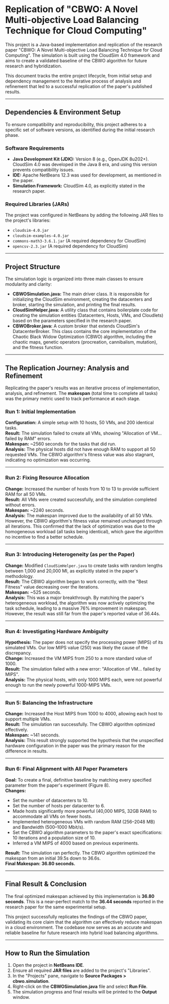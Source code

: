 # Replication of "CBWO: A Novel Multi-objective Load Balancing Technique for Cloud Computing"

This project is a Java-based implementation and replication of the research paper "CBWO: A Novel Multi-objective Load Balancing Technique for Cloud Computing". The simulation is built using the CloudSim 4.0 framework and aims to create a validated baseline of the CBWO algorithm for future research and hybridization.   

This document tracks the entire project lifecycle, from initial setup and dependency management to the iterative process of analysis and refinement that led to a successful replication of the paper's published results.

---

## Dependencies & Environment Setup

To ensure compatibility and reproducibility, this project adheres to a specific set of software versions, as identified during the initial research phase.

### Software Requirements

- **Java Development Kit (JDK):** Version 8 (e.g., OpenJDK 8u202+). CloudSim 4.0 was developed in the Java 8 era, and using this version prevents compatibility issues.
- **IDE:** Apache NetBeans 12.3 was used for development, as mentioned in the paper.   
- **Simulation Framework:** CloudSim 4.0, as explicitly stated in the research paper.   

### Required Libraries (JARs)

The project was configured in NetBeans by adding the following JAR files to the project's libraries:

- `cloudsim-4.0.jar`
- `cloudsim-examples-4.0.jar`
- `commons-math3-3.6.1.jar` (A required dependency for CloudSim)
- `opencsv-2.3.jar` (A required dependency for CloudSim)

---

## Project Structure

The simulation logic is organized into three main classes to ensure modularity and clarity:

- **CBWOSimulation.java:** The main driver class. It is responsible for initializing the CloudSim environment, creating the datacenters and broker, starting the simulation, and printing the final results.
- **CloudSimHelper.java:** A utility class that contains boilerplate code for creating the simulation entities (Datacenters, Hosts, VMs, and Cloudlets) based on the parameters specified in the research paper.
- **CBWOBroker.java:** A custom broker that extends CloudSim's DatacenterBroker. This class contains the core implementation of the Chaotic Black Widow Optimization (CBWO) algorithm, including the chaotic maps, genetic operators (procreation, cannibalism, mutation), and the fitness function.

---

## The Replication Journey: Analysis and Refinement

Replicating the paper's results was an iterative process of implementation, analysis, and refinement. The **makespan** (total time to complete all tasks) was the primary metric used to track performance at each stage.

### Run 1: Initial Implementation
**Configuration:** A simple setup with 10 hosts, 50 VMs, and 200 identical tasks.  
**Result:** The simulation failed to create all VMs, showing "Allocation of VM... failed by RAM" errors.  
**Makespan:** ~2560 seconds for the tasks that did run.  
**Analysis:** The physical hosts did not have enough RAM to support all 50 requested VMs. The CBWO algorithm's fitness value was also stagnant, indicating no optimization was occurring.

---

### Run 2: Fixing Resource Allocation
**Change:** Increased the number of hosts from 10 to 13 to provide sufficient RAM for all 50 VMs.  
**Result:** All VMs were created successfully, and the simulation completed without errors.  
**Makespan:** ~2240 seconds.  
**Analysis:** The makespan improved due to the availability of all 50 VMs. However, the CBWO algorithm's fitness value remained unchanged through all iterations. This confirmed that the lack of optimization was due to the homogeneous workload (all tasks being identical), which gave the algorithm no incentive to find a better schedule.

---

### Run 3: Introducing Heterogeneity (as per the Paper)
**Change:** Modified `CloudSimHelper.java` to create tasks with random lengths between 1,000 and 20,000 MI, as explicitly stated in the paper's methodology.   
**Result:** The CBWO algorithm began to work correctly, with the "Best Fitness" value decreasing over the iterations.  
**Makespan:** ~525 seconds.  
**Analysis:** This was a major breakthrough. By matching the paper's heterogeneous workload, the algorithm was now actively optimizing the task schedule, leading to a massive 76% improvement in makespan. However, the result was still far from the paper's reported value of 36.44s.

---

### Run 4: Investigating Hardware Ambiguity
**Hypothesis:** The paper does not specify the processing power (MIPS) of its simulated VMs. Our low MIPS value (250) was likely the cause of the discrepancy.  
**Change:** Increased the VM MIPS from 250 to a more standard value of 1000.  
**Result:** The simulation failed with a new error: "Allocation of VM... failed by MIPS".  
**Analysis:** The physical hosts, with only 1000 MIPS each, were not powerful enough to run the newly powerful 1000-MIPS VMs.

---

### Run 5: Balancing the Infrastructure
**Change:** Increased the Host MIPS from 1000 to 4000, allowing each host to support multiple VMs.  
**Result:** The simulation ran successfully. The CBWO algorithm optimized effectively.  
**Makespan:** ~141 seconds.  
**Analysis:** This result strongly supported the hypothesis that the unspecified hardware configuration in the paper was the primary reason for the difference in results.

---

### Run 6: Final Alignment with All Paper Parameters
**Goal:** To create a final, definitive baseline by matching every specified parameter from the paper's experiment (Figure 8).   
**Changes:**
- Set the number of datacenters to 10.
- Set the number of hosts per datacenter to 6.
- Made hosts significantly more powerful (40,000 MIPS, 32GB RAM) to accommodate all VMs on fewer hosts.
- Implemented heterogeneous VMs with random RAM (256–2048 MB) and Bandwidth (500–1000 Mbit/s).
- Set the CBWO algorithm parameters to the paper's exact specifications: 10 iterations and a population size of 10.
- Inferred a VM MIPS of 4000 based on previous experiments.

**Result:** The simulation ran perfectly. The CBWO algorithm optimized the makespan from an initial 39.5s down to 36.6s.  
**Final Makespan:** **36.80 seconds.**

---

## Final Result & Conclusion

The final optimized makespan achieved by this implementation is **36.80 seconds**. This is a near-perfect match to the **36.44 seconds** reported in the research paper for the same experimental setup.   

This project successfully replicates the findings of the CBWO paper, validating its core claim that the algorithm can effectively reduce makespan in a cloud environment. The codebase now serves as an accurate and reliable baseline for future research into hybrid load balancing algorithms.

---

## How to Run the Simulation

1. Open the project in **NetBeans IDE**.
2. Ensure all required **JAR files** are added to the project's "Libraries".
3. In the "Projects" pane, navigate to **Source Packages > cbwo.simulation**.
4. Right-click on the **CBWOSimulation.java** file and select **Run File**.
5. The simulation progress and final results will be printed to the **Output** window.
